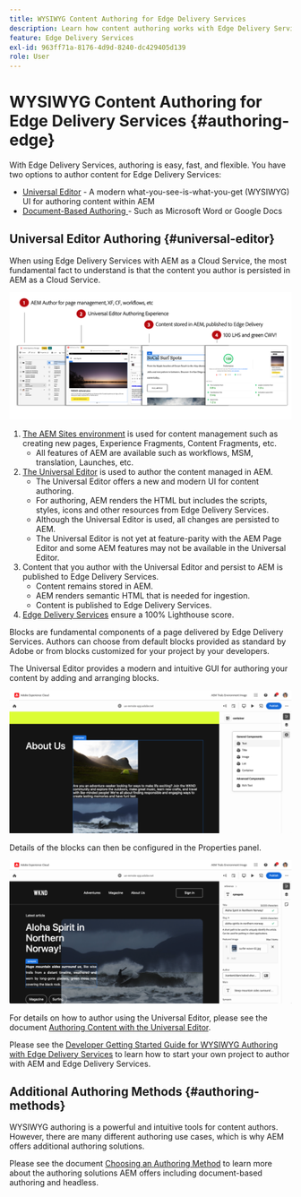 ```yaml
---
title: WYSIWYG Content Authoring for Edge Delivery Services
description: Learn how content authoring works with Edge Delivery Services and how to author AEM content with Edge Delivery Services.
feature: Edge Delivery Services
exl-id: 963ff71a-8176-4d9d-8240-dc429405d139
role: User
---
```


# WYSIWYG Content Authoring for Edge Delivery Services {#authoring-edge}

With Edge Delivery Services, authoring is easy, fast, and flexible. You have two options to author content for Edge Delivery Services:

* [Universal Editor](#universal-editor) - A modern what-you-see-is-what-you-get (WYSIWYG) UI for  authoring content within AEM
* [Document-Based Authoring ](#document-based) - Such as Microsoft Word or Google Docs

## Universal Editor Authoring {#universal-editor}

When using Edge Delivery Services with AEM as a Cloud Service, the most fundamental fact to understand is that the content you author is persisted in AEM as a Cloud Service.

![How WYSIWYG Authoring works with Edge Delivery Services](assets/how-aem-edge-works.png)

1. [The AEM Sites environment](/help/sites-cloud/authoring/quick-start.md) is used for content management such as creating new pages, Experience Fragments, Content Fragments, etc.
   * All features of AEM are available such as workflows, MSM, translation, Launches, etc.
1. [The Universal Editor](/help/sites-cloud/authoring/universal-editor/authoring.md) is used to author the content managed in AEM.
   * The Universal Editor offers a new and modern UI for content authoring.
   * For authoring, AEM renders the HTML but includes the scripts, styles, icons and other resources from Edge Delivery Services.
   * Although the Universal Editor is used, all changes are persisted to AEM.
   * The Universal Editor is not yet at feature-parity with the AEM Page Editor and some AEM features may not be available in the Universal Editor.
1. Content that you author with the Universal Editor and persist to AEM is published to Edge Delivery Services.
   * Content remains stored in AEM.
   * AEM renders semantic HTML that is needed for ingestion.
   * Content is published to Edge Delivery Services.
1. [Edge Delivery Services](/help/edge/developer/keeping-it-100.md) ensure a 100% Lighthouse score.

Blocks are fundamental components of a page delivered by Edge Delivery Services. Authors can choose from default blocks provided as standard by Adobe or from blocks customized for your project by your developers.

The Universal Editor provides a modern and intuitive GUI for authoring your content by adding and arranging blocks.

![Adding and arranging blocks in the Universal Editor](assets/blocks.png)

Details of the blocks can then be configured in the Properties panel.

![Configuring block properties](assets/block-properties.png)

For details on how to author using the Universal Editor, please see the document [Authoring Content with the Universal Editor](/help/sites-cloud/authoring/universal-editor/authoring.md).

Please see the [Developer Getting Started Guide for WYSIWYG Authoring with Edge Delivery Services](/help/edge/wysiwyg-authoring/edge-dev-getting-started.md) to learn how to start your own project to author with AEM and Edge Delivery Services.

## Additional Authoring Methods  {#authoring-methods}

WYSIWYG authoring is a powerful and intuitive tools for content authors. However, there are many different authoring use cases, which is why AEM offers additional authoring solutions.

Please see the document [Choosing an Authoring Method](/help/edge/authoring-methods.md) to learn more about the authoring solutions AEM offers including document-based authoring and headless.
